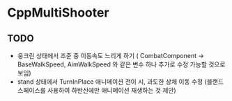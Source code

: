 # CppMultiShooter

## TODO
- 웅크린 상태에서 조준 중 이동속도 느리게 하기 ( CombatComponent -> BaseWalkSpeed, AimWalkSpeed 와 같은 변수 하나 추가로 수정 가능할 것으로 보임)
- stand 상태에서 TurnInPlace 애니메이션 전이 시, 과도한 상체 이동 수정 (블랜드 스페이스를 사용하여 하반신에만 애니메이션 재생하는 것 제안)
